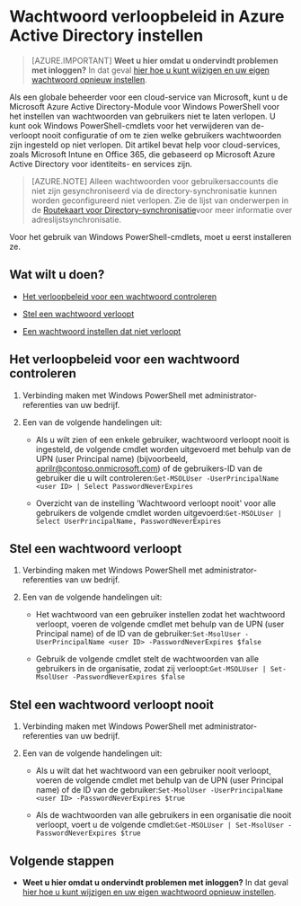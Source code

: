 <properties
    pageTitle="Verloopbeleid wachtwoord instellen in Azure Active Directory | Microsoft Azure"
    description="Meer informatie over het verloopbeleid controleren en wijzigen van gebruiker wachtwoord verlopen afzonderlijk of in bulk voor Azure Active directory wachtwoorden"
    services="active-directory"
    documentationCenter=""
    authors="curtand"
    manager="femila"
    editor=""/>

<tags
    ms.service="active-directory"
    ms.workload="identity"
    ms.tgt_pltfrm="na"
    ms.devlang="na"
    ms.topic="article"
    ms.date="10/04/2016"
    ms.author="curtand"/>


# <a name="set-password-expiration-policies-in-azure-active-directory"></a>Wachtwoord verloopbeleid in Azure Active Directory instellen

> [AZURE.IMPORTANT] **Weet u hier omdat u ondervindt problemen met inloggen?** In dat geval [hier hoe u kunt wijzigen en uw eigen wachtwoord opnieuw instellen](active-directory-passwords-update-your-own-password.md).

Als een globale beheerder voor een cloud-service van Microsoft, kunt u de Microsoft Azure Active Directory-Module voor Windows PowerShell voor het instellen van wachtwoorden van gebruikers niet te laten verlopen. U kunt ook Windows PowerShell-cmdlets voor het verwijderen van de-verloopt nooit configuratie of om te zien welke gebruikers wachtwoorden zijn ingesteld op niet verlopen. Dit artikel bevat help voor cloud-services, zoals Microsoft Intune en Office 365, die gebaseerd op Microsoft Azure Active Directory voor identiteits- en services zijn.

  > [AZURE.NOTE] Alleen wachtwoorden voor gebruikersaccounts die niet zijn gesynchroniseerd via de directory-synchronisatie kunnen worden geconfigureerd niet verlopen. Zie de lijst van onderwerpen in de [Routekaart voor Directory-synchronisatie](https://msdn.microsoft.com/library/azure/hh967642.aspx)voor meer informatie over adreslijstsynchronisatie.

Voor het gebruik van Windows PowerShell-cmdlets, moet u eerst installeren ze.

## <a name="what-do-you-want-to-do"></a>Wat wilt u doen?

- [Het verloopbeleid voor een wachtwoord controleren](#how-to-check-expiration-policy-for-a-password)

- [Stel een wachtwoord verloopt](#set-a-password-to-expire)

- [Een wachtwoord instellen dat niet verloopt](#set-a-password-to-never-expire)

## <a name="how-to-check-expiration-policy-for-a-password"></a>Het verloopbeleid voor een wachtwoord controleren

1.  Verbinding maken met Windows PowerShell met administrator-referenties van uw bedrijf.

2.  Een van de volgende handelingen uit:

    - Als u wilt zien of een enkele gebruiker, wachtwoord verloopt nooit is ingesteld, de volgende cmdlet worden uitgevoerd met behulp van de UPN (user Principal name) (bijvoorbeeld, aprilr@contoso.onmicrosoft.com) of de gebruikers-ID van de gebruiker die u wilt controleren:`Get-MSOLUser -UserPrincipalName <user ID> | Select PasswordNeverExpires`

    - Overzicht van de instelling 'Wachtwoord verloopt nooit' voor alle gebruikers de volgende cmdlet worden uitgevoerd:`Get-MSOLUser | Select UserPrincipalName, PasswordNeverExpires`

## <a name="set-a-password-to-expire"></a>Stel een wachtwoord verloopt

1.  Verbinding maken met Windows PowerShell met administrator-referenties van uw bedrijf.

2.  Een van de volgende handelingen uit:

    - Het wachtwoord van een gebruiker instellen zodat het wachtwoord verloopt, voeren de volgende cmdlet met behulp van de UPN (user Principal name) of de ID van de gebruiker:`Set-MsolUser -UserPrincipalName <user ID> -PasswordNeverExpires $false`

    - Gebruik de volgende cmdlet stelt de wachtwoorden van alle gebruikers in de organisatie, zodat zij verloopt:`Get-MSOLUser | Set-MsolUser -PasswordNeverExpires $false`

## <a name="set-a-password-to-never-expire"></a>Stel een wachtwoord verloopt nooit

1. Verbinding maken met Windows PowerShell met administrator-referenties van uw bedrijf.

2.  Een van de volgende handelingen uit:

    - Als u wilt dat het wachtwoord van een gebruiker nooit verloopt, voeren de volgende cmdlet met behulp van de UPN (user Principal name) of de ID van de gebruiker:`Set-MsolUser -UserPrincipalName <user ID> -PasswordNeverExpires $true`

    - Als de wachtwoorden van alle gebruikers in een organisatie die nooit verloopt, voert u de volgende cmdlet:`Get-MSOLUser | Set-MsolUser -PasswordNeverExpires $true`

## <a name="next-steps"></a>Volgende stappen

* **Weet u hier omdat u ondervindt problemen met inloggen?** In dat geval [hier hoe u kunt wijzigen en uw eigen wachtwoord opnieuw instellen](active-directory-passwords-update-your-own-password.md).
